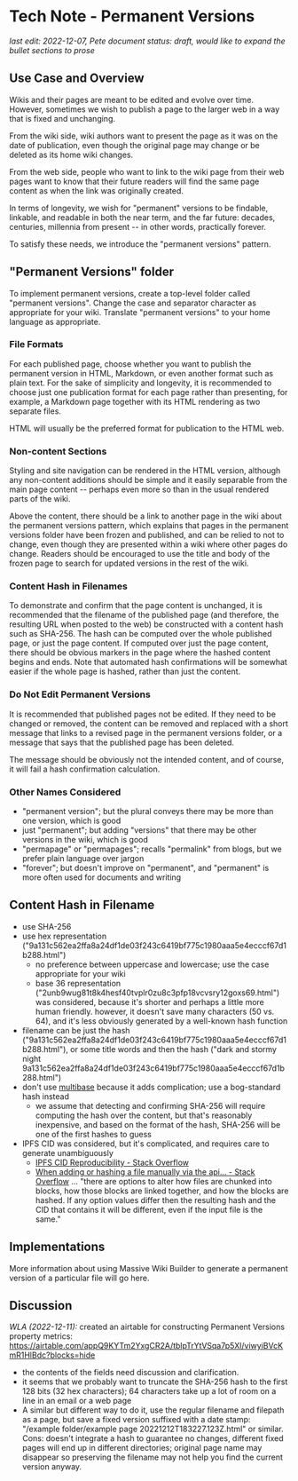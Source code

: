 # Tech Note - Permanent Versions

_last edit: 2022-12-07, Pete_
_document status: draft, would like to expand the bullet sections to prose_

## Use Case and Overview

Wikis and their pages are meant to be edited and evolve over time. However, sometimes we wish to publish a page to the larger web in a way that is fixed and unchanging.

From the wiki side, wiki authors want to present the page as it was on the date of publication, even though the original page may change or be deleted as its home wiki changes.

From the web side, people who want to link to the wiki page from their web pages want to know that their future readers will find the same page content as when the link was originally created.

In terms of longevity, we wish for "permanent" versions to be findable, linkable, and readable in both the near term, and the far future: decades, centuries, millennia from present -- in other words, practically forever.

To satisfy these needs, we introduce the "permanent versions" pattern.

## "Permanent Versions" folder

To implement permanent versions, create a top-level folder called "permanent versions". Change the case and separator character as appropriate for your wiki. Translate "permanent versions" to your home language as appropriate.

### File Formats

For each published page, choose whether you want to publish the permanent version in HTML, Markdown, or even another format such as plain text.  For the sake of simplicity and longevity, it is recommended to choose just one publication format for each page rather than presenting, for example, a Markdown page together with its HTML rendering as two separate files.

HTML will usually be the preferred format for publication to the HTML web.

### Non-content Sections

Styling and site navigation can be rendered in the HTML version, although any non-content additions should be simple and it easily separable from the main page content -- perhaps even more so than in the usual rendered parts of the wiki.

Above the content, there should be a link to another page in the wiki about the permanent versions pattern, which explains that pages in the permanent versions folder have been frozen and published, and can be relied to not to change, even though they are presented within a wiki where other pages do change.  Readers should be encouraged to use the title and body of the frozen page to search for updated versions in the rest of the wiki.

### Content Hash in Filenames

To demonstrate and confirm that the page content is unchanged, it is recommended that the filename of the published page (and therefore, the resulting URL when posted to the web) be constructed with a content hash such as SHA-256. The hash can be computed over the whole published page, or just the page content. If computed over just the page content, there should be obvious markers in the page where the hashed content begins and ends. Note that automated hash confirmations will be somewhat easier if the whole page is hashed, rather than just the content.

### Do Not Edit Permanent Versions

It is recommended that published pages not be edited.  If they need to be changed or removed, the content can be removed and replaced with a short message that links to a revised page in the permanent versions folder, or a message that says that the published page has been deleted.

The message should be obviously not the intended content, and of course, it will fail a hash confirmation calculation.

### Other Names Considered

- "permanent version"; but the plural conveys there may be more than one version, which is good
- just "permanent"; but adding "versions" that there may be other versions in the wiki, which is good
- "permapage" or "permapages"; recalls "permalink" from blogs, but we prefer plain language over jargon
- "forever"; but doesn't improve on "permanent", and "permanent" is more often used for documents and writing

## Content Hash in Filename

- use SHA-256
- use hex representation ("9a131c562ea2ffa8a24df1de03f243c6419bf775c1980aaa5e4ecccf67d1b288.html")
	- no preference between uppercase and lowercase; use the case appropriate for your wiki
	- base 36 representation ("2unb9wug81t8k4hesf40tvplr0zu8c3pfp18vcvsry12goxs69.html") was considered, because it's shorter and perhaps a little more human friendly. however, it doesn't save many characters (50 vs. 64), and it's less obviously generated by a well-known hash function
- filename can be just the hash ("9a131c562ea2ffa8a24df1de03f243c6419bf775c1980aaa5e4ecccf67d1b288.html"), or some title words and then the hash ("dark and stormy night 9a131c562ea2ffa8a24df1de03f243c6419bf775c1980aaa5e4ecccf67d1b288.html")
- don't use [multibase](https://github.com/multiformats/multibase) because it adds complication; use a bog-standard hash instead
	- we assume that detecting and confirming SHA-256 will require computing the hash over the content, but that's reasonably inexpensive, and based on the format of the hash, SHA-256 will be one of the first hashes to guess
- IPFS CID was considered, but it's complicated, and requires care to generate unambiguously
	-  [IPFS CID Reproducibility - Stack Overflow](https://stackoverflow.com/questions/66414123/ipfs-cid-reproducibility)
	- [When adding or hashing a file manually via the api... - Stack Overflow](https://stackoverflow.com/a/60060601) ... "there are options to alter how files are chunked into blocks, how those blocks are linked together, and how the blocks are hashed. If any option values differ then the resulting hash and the CID that contains it will be different, even if the input file is the same."

## Implementations

More information about using Massive Wiki Builder to generate a permanent version of a particular file will go here.

## Discussion

*WLA (2022-12-11):* created an airtable for constructing Permanent Versions property metrics:
  <https://airtable.com/appQ9KYTm2YxgCR2A/tblpTrYtVSqa7p5Xl/viwyiBVcKmR1HlBdc?blocks=hide>

- the contents of the fields need discussion and clarification.
- it seems that we probably want to truncate the SHA-256 hash to the first 128 bits (32 hex characters); 64 characters take up a lot of room on a line in an email or a web page
- A similar but different way to do it, use the regular filename and filepath as a page, but save a fixed version suffixed with a date stamp: "/example folder/example page 20221212T183227.123Z.html" or similar. Cons: doesn't integrate a hash to guarantee no changes, different fixed pages will end up in different directories; original page name may disappear so preserving the filename may not help you find the current version anyway.
